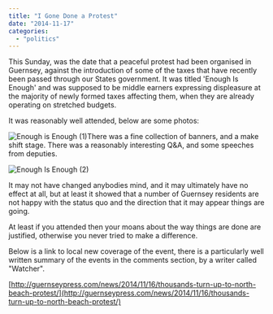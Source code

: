 ```yaml
---
title: "I Gone Done a Protest"
date: "2014-11-17"
categories: 
  - "politics"
---
```


This Sunday, was the date that a peaceful protest had been organised in Guernsey, against the introduction of some of the taxes that have recently been passed through our States government. It was titled 'Enough Is Enough' and was supposed to be middle earners expressing displeasure at the majority of newly formed taxes affecting them, when they are already operating on stretched budgets.

It was reasonably well attended, below are some photos:

![Enough is Enough (1)](/images/enough-is-enough_9001.jpg)There was a fine collection of banners, and a make shift stage. There was a reasonably interesting Q&A, and some speeches from deputies.

![Enough Is Enough (2)](/images/Protest-6476015_90011.jpg)

It may not have changed anybodies mind, and it may ultimately have no effect at all, but at least it showed that a number of Guernsey residents are not happy with the status quo and the direction that it may appear things are going.

At least if you attended then your moans about the way things are done are justified, otherwise you never tried to make a difference.

Below is a link to local new coverage of the event, there is a particularly well written summary of the events in the comments section, by a writer called "Watcher".

[http://guernseypress.com/news/2014/11/16/thousands-turn-up-to-north-beach-protest/](http://guernseypress.com/news/2014/11/16/thousands-turn-up-to-north-beach-protest/)
